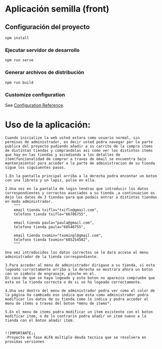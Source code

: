 # Aplicación semilla (front)

## Configuración del proyecto
```
npm install
```

### Ejecutar servidor de desarrollo
```
npm run serve
```

### Generar archivos de distribución
```
npm run build
```

### Customize configuration
See [Configuration Reference](https://cli.vuejs.org/config/).

# Uso de la aplicación:

    Cuando inicialize la web usted estara como usuario normal, sin permisos de administrador, es decir usted podra navegar por la parte publica del proyecto pudiendo añadir a su carrito de la compra items de distintas tiendas y comprandolas asi como ver los distintos items que hay en las tiendas y accediendo a los detalles de item(funcionalidad de comprar a traves de email se encuentra bajo mantenimiento) para acceder a la parte de administracion de su tienda sigue los siguiuentes pasos.

    1.En la pantalla principal arriba a la derecha podra encontar un boton con una libreta y un lapiz, pulse en ella.

    2.Una vez en la pantalla de login tendras que introducir los datos correspondientes y correctos asociados a su tienda ,a continuacion os dejo los datos de 3 tiendas para que podais entrar a distintas tiendas en modo administrador.
        """
        email tienda txiflo="txiflo@gmail.com",
        telefono tienda txiflo="66786755",

        email tienda paula="paula@gmail.com",
        telefono tienda paula="68546755",

        email tienda txomin="txomingl@gmail.com",
        telefono tienda txomin="685254582",
        """

    Una vez introducidos los datos correctos se le dara acceso al menu administrador de la tienda correspondiente.

    3.Para acceder al menu de administrador dirigase a su tienda, si esta logeado correctamente arriba a la derecha se mostrara ahora un boton con un simbolo de engranaje, pinche en el.
    En caso de que se haya logeado y este boton no aparezca compruebe que esta en la tienda correcta o de si se ha logeado correctamente.

    4.Una vez dentro del menu de administrador podra ver como el color de la página ha cambiado eso indica que esta como administrador podra modificar los datos de su tienda como le indica y podra acceder al menu de items a traves del boton *menu de items*.

    5.En el menu de items podra modificar un item existente con el boton modificar item, o de lo contrario podra añadir un item nuevo a la tienda con el boton añadir item.


    !!IMPORTANTE¡¡
    -Proyecto en fase ALFA multiple deuda tecnica que se resolvera en proximas versiones



